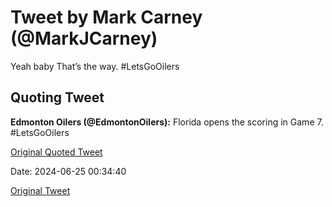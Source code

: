 # Tweet by Mark Carney (@MarkJCarney)

Yeah baby   That’s the way. 
#LetsGoOilers

## Quoting Tweet

**Edmonton Oilers (@EdmontonOilers):** Florida opens the scoring in Game 7. #LetsGoOilers

[Original Quoted Tweet](https://x.com/EdmontonOilers/status/1805398073021284843)

Date: 2024-06-25 00:34:40

[Original Tweet](https://x.com/MarkJCarney/status/1805399172906205503)
